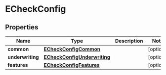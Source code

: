 
# ECheckConfig

## Properties
Name | Type | Description | Notes
------------ | ------------- | ------------- | -------------
**common** | [**ECheckConfigCommon**](ECheckConfigCommon.md) |  |  [optional]
**underwriting** | [**ECheckConfigUnderwriting**](ECheckConfigUnderwriting.md) |  |  [optional]
**features** | [**ECheckConfigFeatures**](ECheckConfigFeatures.md) |  |  [optional]



